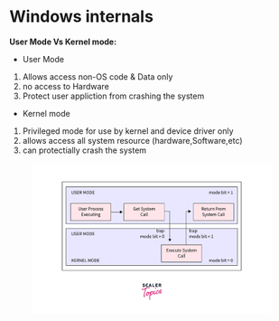 # Windows internals

**User Mode Vs Kernel mode:**

* User Mode

1. Allows access non-OS code & Data only
2. no  access to Hardware
3. Protect user appliction from crashing the system

* Kernel mode&#x20;

1. Privileged mode for use by kernel and device driver only
2. allows access all system resource (hardware,Software,etc)
3. can protectially crash the system



<figure><img src="../.gitbook/assets/image (8) (1) (1) (1) (1).png" alt=""><figcaption></figcaption></figure>
